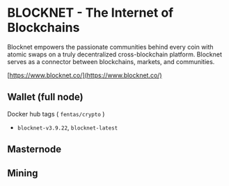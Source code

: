 # BLOCKNET - The Internet of Blockchains

Blocknet empowers the passionate communities behind every coin with atomic swaps on a truly decentralized cross-blockchain platform. Blocknet serves as a connector between blockchains, markets, and communities.

[https://www.blocknet.co/](https://www.blocknet.co/)

## Wallet (full node)

Docker hub tags ( `fentas/crypto` )

- `blocknet-v3.9.22`, `blocknet-latest`

## Masternode

## Mining
